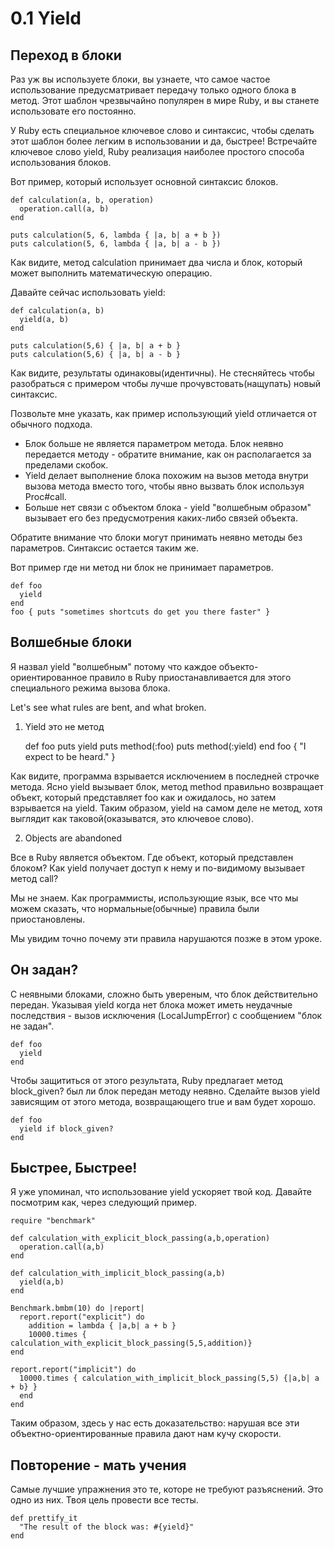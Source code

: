 ﻿# 0.1 Yield #

## Переход в блоки ##

Раз уж вы используете блоки, вы узнаете, что самое частое использование предусматривает передачу только одного блока в метод. Этот шаблон чрезвычайно популярен в мире Ruby, и вы станете использовате его постоянно.

У Ruby есть специальное ключевое слово и синтаксис, чтобы сделать этот шаблон более легким в использовании и да, быстрее! Встречайте ключевое слово yield, Ruby реализация наиболее простого способа использования блоков.

Вот пример, который использует основной синтаксис блоков.

	def calculation(a, b, operation)
	  operation.call(a, b)
	end

	puts calculation(5, 6, lambda { |a, b| a + b }) 
	puts calculation(5, 6, lambda { |a, b| a - b })

Как видите, метод calculation принимает два числа и блок, который может выполнить математическую операцию.

Давайте сейчас использовать yield:

	def calculation(a, b)
	  yield(a, b)
	end

	puts calculation(5,6) { |a, b| a + b }
	puts calculation(5,6) { |a, b| a - b }

Как видите, результаты одинаковы(идентичны). Не стесняйтесь чтобы разобраться с примером чтобы лучше прочувстовать(нащупать) новый синтаксис.

Позвольте мне указать, как пример использующий yield отличается от обычного подхода.

* Блок больше не является параметром метода. Блок неявно передается методу - обратите внимание, как он располагается за пределами скобок.
* Yield делает выполнение блока похожим на вызов метода внутри вызова метода вместо того, чтобы явно вызвать блок используя Proc#call.
* Больше нет связи с объектом блока - yield "волшебным образом" вызывает его без
 предусмотрения каких-либо связей объекта.

Обратите внимание что блоки могут принимать неявно методы без параметров. Синтаксис остается таким же.

Вот пример где ни метод ни блок не принимает параметров.

	def foo
	  yield
	end
	foo { puts "sometimes shortcuts do get you there faster" }

## Волшебные блоки ##

Я назвал yield "волшебным" потому что каждое объекто-ориентированное правило в Ruby приостанавливается для этого специального режима вызова блока.

Let's see what rules are bent, and what broken.

1) Yield это не метод

	def foo
	  puts yield
	    puts method(:foo)
	    puts method(:yield)
	end
	foo { "I expect to be heard." }

Как видите, программа взрывается исключением в последней строчке метода. Ясно yield вызывает блок, метод method правильно возвращает объект, который представляет foo как и ожидалось, но затем взрывается на yield. Таким образом, yield на самом деле не метод, хотя выглядит как таковой(оказыватся, это ключевое слово).

2) Objects are abandoned

Все в Ruby является объектом. Где объект, который представлен блоком? Как yield получает доступ к нему и по-видимому вызывает метод call?

Мы не знаем. Как программисты, использующие язык, все что мы можем сказать, что нормальные(обычные) правила были приостановлены.

Мы увидим точно почему эти правила нарушаются позже в этом уроке.

## Он задан? ##

С неявными блоками, сложно быть увереным, что блок действительно передан. Указывая yield когда нет блока может иметь неудачные последствия - вызов исключения (LocalJumpError) с сообщением "блок не задан".

	def foo
	  yield 
	end

Чтобы защититься от этого результата, Ruby предлагает метод block_given? был ли блок передан методу неявно. Сделайте вызов yield зависящим от этого метода, возвращающего true и вам будет хорошо.

	def foo
	  yield if block_given?
	end

## Быстрее, Быстрее! ##

Я уже упоминал, что использование yield ускоряет твой код. Давайте посмотрим как, через следующий пример.

	require "benchmark"
	
	def calculation_with_explicit_block_passing(a,b,operation)
	  operation.call(a,b)
	end

	def calculation_with_implicit_block_passing(a,b)
	  yield(a,b)
	end

	Benchmark.bmbm(10) do |report|
	  report.report("explicit") do
	    addition = lambda { |a,b| a + b }
	    10000.times { calculation_with_explicit_block_passing(5,5,addition)}
	end

	report.report("implicit") do
	  10000.times { calculation_with_implicit_block_passing(5,5) {|a,b| a + b} }
	  end
	end

Таким образом, здесь у нас есть доказательство: нарушая все эти объектно-ориентированные правила дают нам кучу скорости.


## Повторение - мать учения ##

Самые лучшие упражнения это те, которе не требуют разъяснений. Это одно из них. Твоя цель провести все тесты.

	def prettify_it
	  "The result of the block was: #{yield}"
	end




